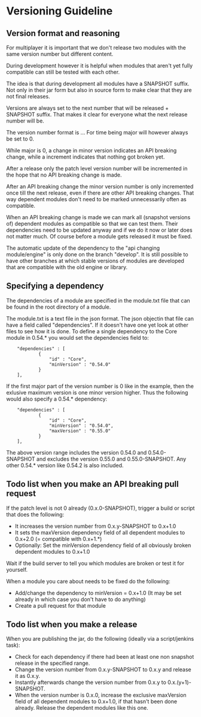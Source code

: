 # Versioning Guideline
## Version format and reasoning

For multiplayer it is important that we don't release two modules with the same version number but different content.

During development however it is helpful when modules that aren't yet fully compatible can still be tested with each other.

The idea is that during development all modules have a SNAPSHOT suffix. Not only in their jar form but also in source form to make clear that they are not final releases.

Versions are always set to the next number that will be released + SNAPSHOT suffix. That makes it clear for everyone what the next release number will be.

The version number format is <major>.<minor>.<patch level>. For time being major will however always be set to 0.

While major is 0, a change in minor version indicates an API breaking change, while a <patch level> increment indicates that nothing got broken yet.

After a release only the patch level version number will be incremented in the hope that no API breaking change is made.

After an API breaking change the minor version number is only incremented once till the next release, even if there are other API breaking changes. That way dependent modules don't need to be marked unnecessarily often as compatible.

When an API breaking change is made we can mark all (snapshot versions of) dependent modules as compatible so that we can test them. Their dependencies need to be updated anyway and if we do it now or later does not matter much. Of course before a module gets released it must be fixed.

The automatic update of the dependency to the "api changing module/engine" is only done on the branch "develop". It is still possible to have other branches at which stable versions of modules are developed that are compatible with the old engine or library.

## Specifying a dependency

The dependencies of a module are specified in the module.txt file that can be found in the root directory of a module.

The module.txt is a text file in the json format. The json objectin that file can have a field called "dependencies". If it doesn't have one yet look at other files to see how it is done. To define a single dependency to the Core module in 0.54.* you would set the dependencies field to:
```
    "dependencies" : [
            {
                "id" : "Core",
                "minVersion" : "0.54.0"
            }
    ],
```
If the first major part of the version number is 0 like in the example, then the exlusive maximum version is one minor version higher. Thus the following would also specify a 0.54.* dependency:
```
    "dependencies" : [
            {
                "id" : "Core",
                "minVersion" : "0.54.0",
                "maxVersion" : "0.55.0"
            }
    ],
```

The above version range includes the version 0.54.0 and 0.54.0-SNAPSHOT and excludes the version  0.55.0 and 0.55.0-SNAPSHOT. Any other 0.54.* version like 0.54.2 is also included.


## Todo list when you make an API breaking pull request

If the patch level is not 0 already (0.x.0-SNAPSHOT), trigger a build or script that does the following:
* It increases the version number from 0.x.y-SNAPSHOT to 0.x+1.0
* It sets the maxVersion dependency field of all dependent modules to 0.x+2.0 (= compatible with 0.x+1.*) 
* Optionally: Set the minVersion dependency field of all obviously broken dependent modules to 0.x+1.0

Wait if the build server to tell you which modules are broken or test it for yourself. 

When a module you care about needs to be fixed do the following:
* Add/change the dependency to minVersion = 0.x+1.0 (It may be set already in which case you don't have to do anything)
* Create a pull request for that module

## Todo list when you make a release

When you are publishing the jar, do the following (ideally via a script/jenkins task):
* Check for each dependency if there had been at least one non snapshot release in the specified range.
* Change the version number from 0.x.y-SNAPSHOT to 0.x.y and release it as 0.x.y. 
* Instantly afterwards change the version number from 0.x.y to 0.x.(y+1)-SNAPSHOT. 
* When the version number is 0.x.0, increase the exclusive maxVersion field of all dependent modules to 0.x+1.0, if that hasn't been done already. Release the dependent modules like this one.
